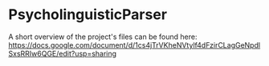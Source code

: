 # PsycholinguisticParser

A short overview of the project's files can be found here:
https://docs.google.com/document/d/1cs4jTrVKheNVtylf4dFzirCLagGeNpdlSxsRRIw6QGE/edit?usp=sharing
